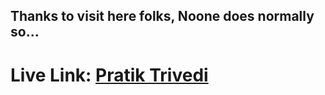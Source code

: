 ## Thanks to visit here folks, Noone does normally so...

# Live Link: [Pratik Trivedi](https://pratikt.in/)
